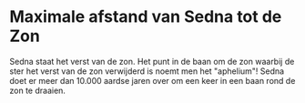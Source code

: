 # Maximale afstand van Sedna tot de Zon

Sedna staat het verst van de zon. Het punt in de baan om de zon waarbij de ster
het verst van de zon verwijderd is noemt men het "aphelium"! Sedna doet er meer
dan 10.000 aardse jaren over om een keer in een baan rond de zon te draaien.
